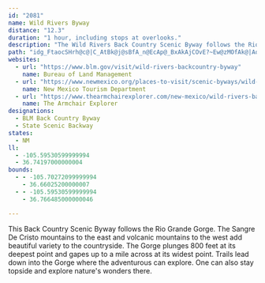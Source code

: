 ```yaml
---
id: "2081"
name: Wild Rivers Byway
distance: "12.3"
duration: "1 hour, including stops at overlooks."
description: "The Wild Rivers Back Country Scenic Byway follows the Rio Grande Gorge in the north-central area of New Mexico, near the village of Questa."
path: "idg_FtaocSHrh@c@|C_AtBk@j@sBfA_n@EcAp@_BxAkAjCOvE?~Ew@zMOfAk@|AoIzKuBzEuHrMeCtFyArDyAfEwAdDyChG_A~A}NdUo@h@_DlAqBpAaAtAc@dAiAtEUfBc@bBiBtE}@xE{@hHc@nOErPYjU]vBhAdUNj^dB|M`A`Z~AzRdAfJlDvMd@hFxBfChEnAhCrAtFx@vKZrKlEzFp@tGjBh@?pAxCpAf@bEqAhAdCt@dAhAzAvAvAfJtHbG~GfCfBhExBpFhGlDvCjAr@rAd@l@FbEGZLpBxAbClAnGxBvEpAlBLnC?fBVjA^zDbBpKrFh@h@jA`Dx@l@zCj@rHFbADtAXf@r@xAzEt@v@\\JxB?z@L`CxAtA^xEPpDf@vBPj@?vDe@bA@bE|@~Al@h@j@xFpI`AhAtAx@xA^fC?xAKxHmBtCe@nBVfDtB~@^hCXhEX~@PzAj@dBx@vJfHhBt@`Ep@~DhBvBnA`EfEn@`ATfABvBV~@RXrBtB|Bv@n@j@vC|FnA|A|EtB|LxEzDdC^F|AG~@QbDgBj@IhBVx@BjCq@`AkAVaBDgAHu@X{@h@}@tCoC^q@^iARqAEwBDaA^mAHs@Iw@s@_CEa@C]PgC?oBs@sE^_NRoA`BaE`@qAJ_BCaDHc@Nc@xAoBL]nANrA?~@ShAy@`FeGnAgAZE`BPdAA~KyObI{GbCmDr@g@bBYbFTbA[hBsAhCwA|C{@zIT|DGh@JxFrBlDTnPRbCVdOxE|HxBv@ZrCjDp@`@fARrBa@j@y@f@uBA}C_AgCiFwGeC}HmCuDyA}@wCcAcDUwDj@cDZsCq@wNmKYK{Df@iKT{DbAuCbAeBUwGaCqGcA_FH_Bf@mCzAmCtB_BnA_BtA{B~FmEzJqBvB{Cj@iBx@gBPm@Qp@nIBtJ_@rC{CbFq@fHkBjAVB"
websites:
  - url: "https://www.blm.gov/visit/wild-rivers-backcountry-byway"
    name: Bureau of Land Management
  - url: "https://www.newmexico.org/places-to-visit/scenic-byways/wild-rivers/"
    name: New Mexico Tourism Department
  - url: "https://www.thearmchairexplorer.com/new-mexico/wild-rivers-back-country-byway.php"
    name: The Armchair Explorer
designations:
  - BLM Back Country Byway
  - State Scenic Backway
states:
  - NM
ll:
  - -105.59530599999994
  - 36.74197000000004
bounds:
  - - -105.70272099999994
    - 36.66025200000007
  - - -105.59530599999994
    - 36.766485000000046

---
```


This Back Country Scenic Byway follows the Rio Grande Gorge. The Sangre De Cristo mountains to the east and volcanic mountains to the west add beautiful variety to the countryside. The Gorge plunges 800 feet at its deepest point and gapes up to a mile across at its widest point. Trails lead down into the Gorge where the adventurous can explore. One can also stay topside and explore nature's wonders there.
